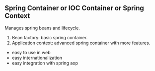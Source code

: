 ## Spring Container or IOC Container or Spring Context

Manages spring beans and lifecycle.

1. Bean factory: basic spring container.
2. Application context: advanced spring container with more features.
- easy to use in web
- easy internationalization
- easy integration with spring aop
